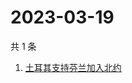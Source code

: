 # 2023-03-19

共 1 条

<!-- BEGIN -->
<!-- 最后更新时间 Sun Mar 19 2023 04:12:51 GMT+0800 (China Standard Time) -->

1. [土耳其支持芬兰加入北约](https://www.zhihu.com/search?q=土耳其支持芬兰加入北约)

<!-- END -->

